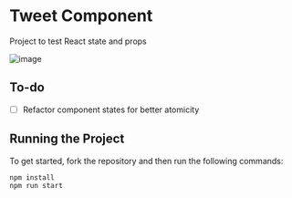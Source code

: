 # Tweet Component

Project to test React state and props

![image](https://user-images.githubusercontent.com/12193814/97129929-d54d4200-171e-11eb-8bae-915c07d4cb79.png)

## To-do

- [ ] Refactor component states for better atomicity

## Running the Project

To get started, fork the repository and then run the following commands:

    npm install
    npm run start
